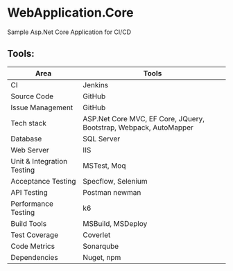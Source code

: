 # WebApplication.Core
Sample Asp.Net Core Application for CI/CD

## Tools:
Area |Tools
-----|------
CI | Jenkins 
Source Code | GitHub
Issue Management | GitHub
Tech stack | ASP.Net Core MVC, EF Core, JQuery, Bootstrap, Webpack, AutoMapper
Database | SQL Server
Web Server | IIS
Unit & Integration Testing | MSTest, Moq
Acceptance Testing | Specflow, Selenium
API Testing | Postman newman
Performance Testing | k6
Build Tools |MSBuild, MSDeploy
Test Coverage | Coverlet
Code Metrics | Sonarqube
Dependencies | Nuget, npm

